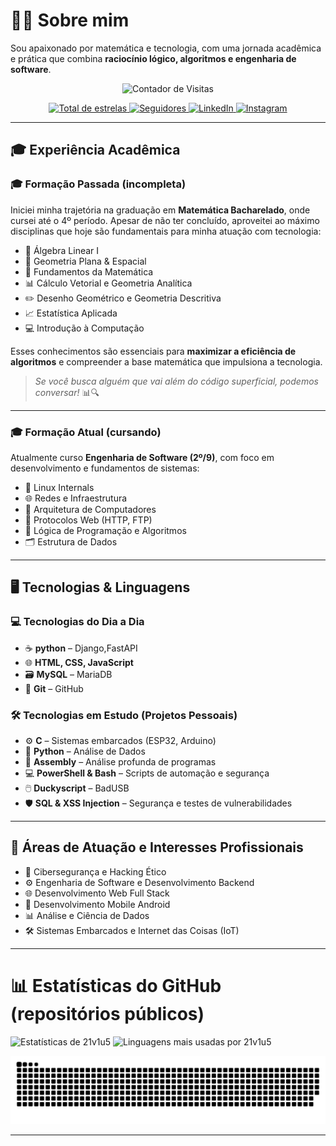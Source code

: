 # 👨‍💻 Sobre mim

Sou apaixonado por matemática e tecnologia, com uma jornada acadêmica e prática que combina **raciocínio lógico, algoritmos e engenharia de software**.


<p align="center">
  <img
    src="https://profile-counter.glitch.me/21v1u5/count.svg"
    alt="Contador de Visitas"
  />
</p>

<p align="center">
  <a href="https://github.com/21v1u5">
    <img 
      alt="Total de estrelas" 
      title="Total de estrelas GitHub" 
      src="https://custom-icon-badges.demolab.com/github/stars/21v1u5?color=55960c&style=for-the-badge&labelColor=488207&logo=star&label=estrelas"
    />
  </a>
  <a href="https://github.com/21v1u5?tab=followers">
    <img 
      alt="Seguidores" 
      title="Me siga no GitHub" 
      src="https://custom-icon-badges.demolab.com/github/followers/21v1u5?color=236ad3&labelColor=1155ba&style=for-the-badge&logo=github&label=Seguidores&logoColor=white"
    />
  </a>
  <a href="https://www.linkedin.com/in/l%C3%ADvius-penha-650a7b2a8/">
    <img 
      alt="LinkedIn" 
      title="Me siga no LinkedIn" 
      src="https://img.shields.io/badge/LinkedIn-0077B5?style=for-the-badge&logo=linkedin&logoColor=white"
    />
  </a>
  <a href="https://www.instagram.com/01001100.exe/">
    <img 
      alt="Instagram"
      title="Me siga no Instagram" 
      src="https://img.shields.io/badge/Instagram-E4405F?style=for-the-badge&logo=instagram&logoColor=white"
    />
  </a>
</p>

---

## 🎓 Experiência Acadêmica

### 🎓 Formação Passada (incompleta)

Iniciei minha trajetória na graduação em **Matemática Bacharelado**, onde cursei até o 4º período. Apesar de não ter concluído, aproveitei ao máximo disciplinas que hoje são fundamentais para minha atuação com tecnologia:

- 📐 Álgebra Linear I  
- 🧭 Geometria Plana & Espacial  
- 🧮 Fundamentos da Matemática  
- 📊 Cálculo Vetorial e Geometria Analítica  
- ✏️ Desenho Geométrico e Geometria Descritiva  
- 📈 Estatística Aplicada  
- 💻 Introdução à Computação  

Esses conhecimentos são essenciais para **maximizar a eficiência de algoritmos** e compreender a base matemática que impulsiona a tecnologia.  
> *Se você busca alguém que vai além do código superficial, podemos conversar!* 📊🔍

---

### 🎓 Formação Atual (cursando)

Atualmente curso **Engenharia de Software (2º/9)**, com foco em desenvolvimento e fundamentos de sistemas:

- 🐧 Linux Internals  
- 🌐 Redes e Infraestrutura    
- 🧠 Arquitetura de Computadores  
- 🔗 Protocolos Web (HTTP, FTP)  
- 🔢 Lógica de Programação e Algoritmos  
- 🗂️ Estrutura de Dados  

---

## 🖥️ Tecnologias & Linguagens

### 💻 Tecnologias do Dia a Dia

- ☕ **python** – Django,FastAPI  
- 🌐 **HTML, CSS, JavaScript**
- 🗃️ **MySQL** – MariaDB  
- 🔧 **Git** – GitHub  


### 🛠️ Tecnologias em Estudo (Projetos Pessoais)

- ⚙️ **C** – Sistemas embarcados (ESP32, Arduino)  
- 🐍 **Python** – Análise de Dados  
- 🧬 **Assembly** – Análise profunda de programas  
- 💻 **PowerShell & Bash** – Scripts de automação e segurança  
- 🖱️ **Duckyscript** – BadUSB  
- 🛡️ **SQL & XSS Injection** – Segurança e testes de vulnerabilidades

---


## 🎯 Áreas de Atuação e Interesses Profissionais

- 🔐 Cibersegurança e Hacking Ético  
- ⚙️ Engenharia de Software e Desenvolvimento Backend  
- 🌐 Desenvolvimento Web Full Stack  
- 📲 Desenvolvimento Mobile Android  
- 📊 Análise e Ciência de Dados  
- 🛠️ Sistemas Embarcados e Internet das Coisas (IoT)  

---

# 📊 Estatísticas do GitHub (repositórios públicos)

<p align="left">
  <img 
    alt="Estatísticas de 21v1u5" 
    height="150"
    src="https://github-readme-stats.vercel.app/api?username=21v1u5&show_icons=true&theme=tokyonight&locale=pt-br&include_all_commits=true&hide_title=true" 
  />
  <img 
    alt="Linguagens mais usadas por 21v1u5" 
    height="150"
    src="https://github-readme-stats.vercel.app/api/top-langs/?username=21v1u5&theme=tokyonight&layout=compact&langs_count=10&hide_title=true" 
  />
</p>

<p align="center">
  <img 
    src="https://raw.githubusercontent.com/21v1u5/21v1u5/main/dist/github-contribution-snake.svg" 
    alt="GitHub Contribution Snake"
    style="max-width: 100%;" 
  />
</p>

---
